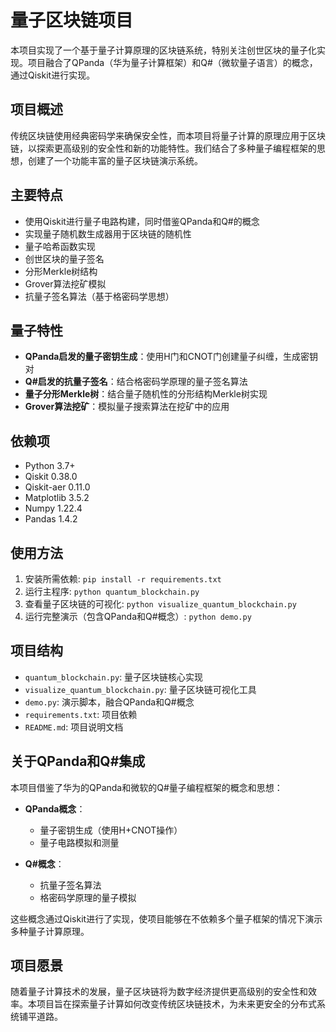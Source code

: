 # 量子区块链项目

本项目实现了一个基于量子计算原理的区块链系统，特别关注创世区块的量子化实现。项目融合了QPanda（华为量子计算框架）和Q#（微软量子语言）的概念，通过Qiskit进行实现。

## 项目概述

传统区块链使用经典密码学来确保安全性，而本项目将量子计算的原理应用于区块链，以探索更高级别的安全性和新的功能特性。我们结合了多种量子编程框架的思想，创建了一个功能丰富的量子区块链演示系统。

## 主要特点

- 使用Qiskit进行量子电路构建，同时借鉴QPanda和Q#的概念
- 实现量子随机数生成器用于区块链的随机性
- 量子哈希函数实现
- 创世区块的量子签名
- 分形Merkle树结构
- Grover算法挖矿模拟
- 抗量子签名算法（基于格密码学思想）

## 量子特性

- **QPanda启发的量子密钥生成**：使用H门和CNOT门创建量子纠缠，生成密钥对
- **Q#启发的抗量子签名**：结合格密码学原理的量子签名算法
- **量子分形Merkle树**：结合量子随机性的分形结构Merkle树实现
- **Grover算法挖矿**：模拟量子搜索算法在挖矿中的应用

## 依赖项

- Python 3.7+
- Qiskit 0.38.0
- Qiskit-aer 0.11.0
- Matplotlib 3.5.2
- Numpy 1.22.4
- Pandas 1.4.2

## 使用方法

1. 安装所需依赖: `pip install -r requirements.txt`
2. 运行主程序: `python quantum_blockchain.py`
3. 查看量子区块链的可视化: `python visualize_quantum_blockchain.py`
4. 运行完整演示（包含QPanda和Q#概念）: `python demo.py`

## 项目结构

- `quantum_blockchain.py`: 量子区块链核心实现
- `visualize_quantum_blockchain.py`: 量子区块链可视化工具
- `demo.py`: 演示脚本，融合QPanda和Q#概念
- `requirements.txt`: 项目依赖
- `README.md`: 项目说明文档

## 关于QPanda和Q#集成

本项目借鉴了华为的QPanda和微软的Q#量子编程框架的概念和思想：

- **QPanda概念**：
  - 量子密钥生成（使用H+CNOT操作）
  - 量子电路模拟和测量

- **Q#概念**：
  - 抗量子签名算法
  - 格密码学原理的量子模拟

这些概念通过Qiskit进行了实现，使项目能够在不依赖多个量子框架的情况下演示多种量子计算原理。

## 项目愿景

随着量子计算技术的发展，量子区块链将为数字经济提供更高级别的安全性和效率。本项目旨在探索量子计算如何改变传统区块链技术，为未来更安全的分布式系统铺平道路。 